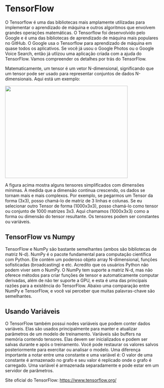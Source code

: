 # TensorFlow

O Tensorflow é uma das bibliotecas mais amplamente utilizadas para implementar o aprendizado de máquina e outros algoritmos que envolvem grandes operações matemáticas. O Tensorflow foi desenvolvido pelo Google e é uma das bibliotecas de aprendizado de máquina mais populares no GitHub. O Google usa o Tensorflow para aprendizado de máquina em quase todos os aplicativos. Se você já usou o Google Photos ou o Google Voice Search, então já utlizou uma aplicação criada com a ajuda do TensorFlow. Vamos compreender os detalhes por trás do TensorFlow.

Matematicamente, um tensor é um vetor N-dimensional, significando que um tensor pode ser usado para representar conjuntos de dados N-dimensionais. Aqui está um exemplo:

<img src='https://user-images.githubusercontent.com/63425849/166586304-fbb2eb40-d8bd-41b2-93fb-11c51ac36484.png' width=400, height=300></img>

A figura acima mostra alguns tensores simplificados com dimensões mínimas. À medida que a dimensão continua crescendo, os dados se tornam mais e mais complexos. Por exemplo, se pegarmos um Tensor da forma (3x3), posso chamá-lo de matriz de 3 linhas e colunas. Se eu selecionar outro Tensor de forma (1000x3x3), posso chamá-lo como tensor ou conjunto de 1000 matrizes 3x3. Aqui chamamos (1000x3x3) como a forma ou dimensão do tensor resultante. Os tensores podem ser constantes ou variáveis.

## TensorFlow vs Numpy
TensorFlow e NumPy são bastante semelhantes (ambos são bibliotecas de matriz N-d). NumPy é o pacote fundamental para computação científica com Python. Ele contém um poderoso objeto array N-dimensional, funções sofisticadas (broadcasting) e etc. Acredito que os usuários Python não podem viver sem o NumPy. O NumPy tem suporte a matriz N-d, mas não oferece métodos para criar funções de tensor e automaticamente computar derivadas, além de não ter suporte a GPU, e esta é uma das principais razões para a existência do TensorFlow. Abaixo uma comparação entre NumPy e TensorFlow, e você vai perceber que muitas palavras-chave são semelhantes.

## Usando Variáveis
O TensorFlow também possui nodes variáveis que podem conter dados variáveis. Elas são usados principalmente para manter e atualizar parâmetros de um modelo de treinamento. Variáveis são buffers na memória contendo tensores. Elas devem ser inicializados e podem ser salvas durante e após o treinamento. Você pode restaurar os valores salvos posteriormente para exercitar ou analisar o modelo. Uma diferença importante a notar entre uma constante e uma variável é:
O valor de uma constante é armazenado no grafo e seu valor é replicado onde o grafo é carregado. Uma variável é armazenada separadamente e pode estar em um servidor de parâmetros.

Site oficial do TensorFlow: https://www.tensorflow.org/
